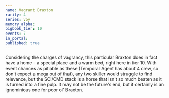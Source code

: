 ```yaml
---
name: Vagrant Braxton
rarity: 4
series: voy
memory_alpha:
bigbook_tier: 10
events: 7
in_portal:
published: true
---
```


Considering the charges of vagrancy, this particular Braxton does in fact have a home - a special place and a warm bed, right here in tier 10. With event chances as pitiable as these (Temporal Agent has about 4 crew, so don't expect a mega out of that), any two skiller would struggle to find relevance, but the SCI/CMD stack is a horse that isn't so much beaten as it is turned into a fine pulp. It may not be the future's end, but it certainly is an ignominious one for poor ol' Braxton.
